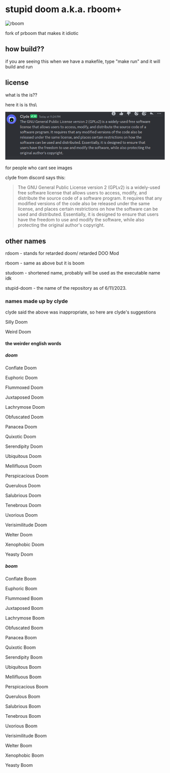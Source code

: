 # stupid doom a.k.a. rboom+
![rboom](https://github.com/nickplj12/stupid-doom/assets/78268270/b815ebfe-ea57-4bfb-8b93-5aeea33f9649)

fork of prboom that makes it idiotic


## how build??
if you are seeing this when we have a makefile, type "make run" and it will build and run

## license
what is the is??

 here it is is ths\
 
![gnu general public license explained by a rat](https://github.com/nickplj12/stupid-doom/blob/master/what.png?raw=true)

for  people who cant see images

clyde from discord says this:

> The GNU General Public License version 2 (GPLv2) is a widely-used free software license that allows users to access, modify, and distribute the source code of a software program. It requires that any modified versions of the code also be released under the same license, and places certain restrictions on how the software can be used and distributed. Essentially, it is designed to ensure that users have the freedom to use and modify the software, while also protecting the original author's copyright.


## other names
rdoom - stands for retarded doom/ retarded DOO Mod

rboom - same as above but it is boom

studoom - shortened name, probably will be used as the executable name idk

stupid-doom - the name of the repository as of 6/11/2023.

### names made up by clyde
clyde said the above was inappropriate, so here are clyde's suggestions

Silly Doom

Weird Doom

#### the weirder english words
##### doom

Conflate Doom

Euphoric Doom

Flummoxed Doom

Juxtaposed Doom

Lachrymose Doom

Obfuscated Doom

Panacea Doom

Quixotic Doom

Serendipity Doom

Ubiquitous Doom

Mellifluous Doom

Perspicacious Doom

Querulous Doom

Salubrious Doom

Tenebrous Doom

Uxorious Doom

Verisimilitude Doom

Welter Doom

Xenophobic Doom

Yeasty Doom

##### boom

Conflate Boom

Euphoric Boom

Flummoxed Boom

Juxtaposed Boom

Lachrymose Boom

Obfuscated Boom

Panacea Boom

Quixotic Boom

Serendipity Boom

Ubiquitous Boom

Mellifluous Boom

Perspicacious Boom

Querulous Boom

Salubrious Boom

Tenebrous Boom

Uxorious Boom

Verisimilitude Boom

Welter Boom

Xenophobic Boom

Yeasty Boom
